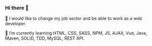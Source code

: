### Hi there 👋

🔭 I would like to change my job sector and be able to work as a web developer.

🌱 I’m currently learning HTML, CSS, SASS, NPM, JS, AJAX, Vue, Java, Maven, SOLID, TDD, MySQL, REST API.

